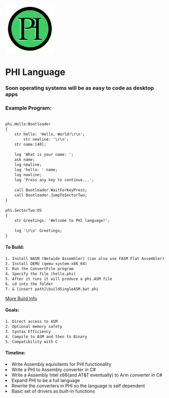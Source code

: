 <img src="/resources/phialt.png" width="155">
<h1>PHI Language</h1>
<h3>Soon operating systems will be as easy to code as desktop apps</h3>

<h3>Example Program:</h3>

```phi

phi.Hello:Bootloader
{
	str hello: 'Hello, World!\r\n';
    	str newline: '\r\n';
	str name:[40];
	
	log 'What is your name: ';
	ask name;
	log newline;
	log 'hello: ' name;
	log newline;
	log 'Press any key to continue...';
	
	call Bootloader.WaitForKeyPress;
	call Bootloader.JumpToSectorTwo;
}

phi.SectorTwo:OS
{
	str Greetings: 'Welcome to PHI language!';
	
	log '\r\n' Greetings;
}

```
<h4>To Build:</h4>

    1. Install NASM (Netwide Assembler) (can also use FASM Flat Assembler)
    2. Install QEMU (qemu-system-x86_64)
    3. Run the ConvertFile program
    4. Specify the file (hello.phi)
    5. After it runs it will produce a phi.ASM file
    6. cd into the folder
    7. & [insert path]\buildSingleASM.bat phi

[More Build Info](./Compiler/x86ASM/buildSingleASM.bat)

<h4>Goals:</h4>
    
    1. Direct access to ASM
    2. Optional memory safety 
    3. Syntax Efficiency 
    4. Compile to ASM and then to Binary
    5. Compatibility with C

<h4>Timeline:</h4>
<li>Write Assembly equivilents for PHI functionality</li>
<li>Write a PHI to Assembly converter in C#</li>
<li>Write a Assembly Intel x86(and AT&T eventually) to Arm converter in C#</li>
<li>Expand PHI to be a full language</li>
<li>Rewrite the converters in PHI so the language is self dependent</li>
<li>Basic set of drivers as built-in functions</li>
